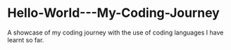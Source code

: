 # Hello-World---My-Coding-Journey
A showcase of my coding journey with the use of coding languages I have learnt so far.
